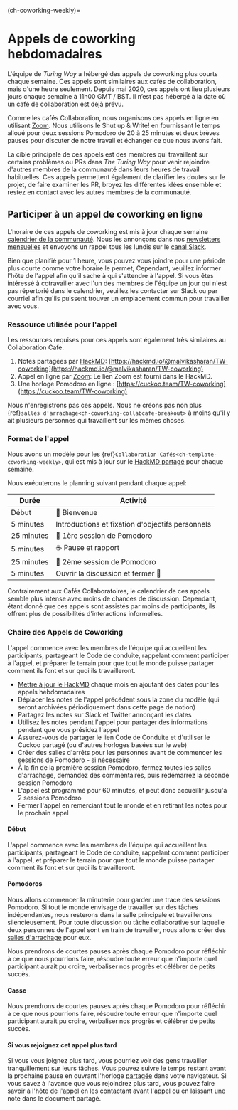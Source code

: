 (ch-coworking-weekly)=
# Appels de coworking hebdomadaires

L'équipe de _Turing Way_ a hébergé des appels de coworking plus courts chaque semaine. Ces appels sont similaires aux cafés de collaboration, mais d'une heure seulement. Depuis mai 2020, ces appels ont lieu plusieurs jours chaque semaine à 11h00 GMT / BST. Il n’est pas hébergé à la date où un café de collaboration est déjà prévu.

Comme les cafés Collaboration, nous organisons ces appels en ligne en utilisant [Zoom](https://www.zoom.us/). Nous utilisons le Shut up & Write! en fournissant le temps alloué pour deux sessions Pomodoro de 20 à 25 minutes et deux brèves pauses pour discuter de notre travail et échanger ce que nous avons fait.

La cible principale de ces appels est des membres qui travaillent sur certains problèmes ou PRs dans _The Turing Way_ pour venir rejoindre d'autres membres de la communauté dans leurs heures de travail habituelles. Ces appels permettent également de clarifier les doutes sur le projet, de faire examiner les PR, broyez les différentes idées ensemble et restez en contact avec les autres membres de la communauté.

## Participer à un appel de coworking en ligne

L'horaire de ces appels de coworking est mis à jour chaque semaine [calendrier de la communauté](https://calendar.google.com/calendar/embed?src=theturingway%40gmail.com&ctz=Europe%2FLondon). Nous les annonçons dans nos [newsletters mensuelles](https://tinyletter.com/TuringWay/archive) et envoyons un rappel tous les lundis sur le [canal Slack](https://tinyurl.com/jointuringwayslack).

Bien que planifié pour 1 heure, vous pouvez vous joindre pour une période plus courte comme votre horaire le permet, Cependant, veuillez informer l'hôte de l'appel afin qu'il sache à qui s'attendre à l'appel. Si vous êtes intéressé à cotravailler avec l'un des membres de l'équipe un jour qui n'est pas répertorié dans le calendrier, veuillez les contacter sur Slack ou par courriel afin qu'ils puissent trouver un emplacement commun pour travailler avec vous.

### Ressource utilisée pour l'appel

Les ressources requises pour ces appels sont également très similaires au Collaboration Cafe.

1. Notes partagées par [HackMD](https://hackmd.io/): [https://hackmd.io/@malvikasharan/TW-coworking](https://hackmd.io/@malvikasharan/TW-coworking)
2. Appel en ligne par [Zoom](https://www.zoom.us/): Le lien Zoom est fourni dans le HackMD.
3. Une horloge Pomodoro en ligne : [https://cuckoo.team/TW-coworking](https://cuckoo.team/TW-coworking)

Nous n'enregistrons pas ces appels. Nous ne créons pas non plus {ref}`salles d'arrachage<ch-coworking-collabcafe-breakout>` à moins qu'il y ait plusieurs personnes qui travaillent sur les mêmes choses.

### Format de l'appel

Nous avons un modèle pour les {ref}`Collaboration Cafés<ch-template-coworking-weekly>`, qui est mis à jour sur le [HackMD partagé](https://hackmd.io/@malvikasharan/TW-coworking) pour chaque semaine.

Nous exécuterons le planning suivant pendant chaque appel:

| Durée      | Activité                                         |
| ---------- | ------------------------------------------------ |
| Début      | 👋 Bienvenue                                      |
| 5 minutes  | Introductions et fixation d'objectifs personnels |
| 25 minutes | 🍅 1ère session de Pomodoro                       |
| 5 minutes  | ☕ Pause et rapport                               |
| 25 minutes | 🍅 2ème session de Pomodoro                       |
| 5 minutes  | Ouvrir la discussion et fermer 👋                 |

Contrairement aux Cafés Collaboratoires, le calendrier de ces appels semble plus intense avec moins de chances de discussion. Cependant, étant donné que ces appels sont assistés par moins de participants, ils offrent plus de possibilités d'interactions informelles.

### Chaire des Appels de Coworking

L'appel commence avec les membres de l'équipe qui accueillent les participants, partageant le Code de conduite, rappelant comment participer à l'appel, et préparer le terrain pour que tout le monde puisse partager comment ils font et sur quoi ils travailleront.

- [Mettre à jour le HackMD](https://hackmd.io/@turingway/coworking-call) chaque mois en ajoutant des dates pour les appels hebdomadaires
- Déplacer les notes de l'appel précédent sous la zone du modèle (qui seront archivées périodiquement dans cette page de notion)
- Partagez les notes sur Slack et Twitter annonçant les dates
- Utilisez les notes pendant l'appel pour partager des informations pendant que vous présidez l'appel
- Assurez-vous de partager le lien Code de Conduite et d'utiliser le Cuckoo partagé (ou d'autres horloges basées sur le web)
- Créer des salles d'arrêts pour les personnes avant de commencer les sessions de Pomodoro - si nécessaire
- À la fin de la première session Pomodoro, fermez toutes les salles d'arrachage, demandez des commentaires, puis redémarrez la seconde session Pomodoro
- L'appel est programmé pour 60 minutes, et peut donc accueillir jusqu'à 2 sessions Pomodoro
- Fermer l'appel en remerciant tout le monde et en retirant les notes pour le prochain appel

#### Début

L'appel commence avec les membres de l'équipe qui accueillent les participants, partageant le Code de conduite, rappelant comment participer à l'appel, et préparer le terrain pour que tout le monde puisse partager comment ils font et sur quoi ils travailleront.

#### Pomodoros

Nous allons commencer la minuterie [](https://cuckoo.team/TW-coworking) pour garder une trace des sessions Pomodoro. Si tout le monde envisage de travailler sur des tâches indépendantes, nous resterons dans la salle principale et travaillerons silencieusement. Pour toute discussion ou tâche collaborative sur laquelle deux personnes de l'appel sont en train de travailler, nous allons créer des [salles d'arrachage](#breakout-rooms) pour eux.

Nous prendrons de courtes pauses après chaque Pomodoro pour réfléchir à ce que nous pourrions faire, résoudre toute erreur que n'importe quel participant aurait pu croire, verbaliser nos progrès et célébrer de petits succès.

#### Casse

Nous prendrons de courtes pauses après chaque Pomodoro pour réfléchir à ce que nous pourrions faire, résoudre toute erreur que n'importe quel participant aurait pu croire, verbaliser nos progrès et célébrer de petits succès.

#### Si vous rejoignez cet appel plus tard

Si vous vous joignez plus tard, vous pourriez voir des gens travailler tranquillement sur leurs tâches. Vous pouvez suivre le temps restant avant la prochaine pause en ouvrant l'horloge [partagée](https://cuckoo.team/TW-coworking) dans votre navigateur. Si vous savez à l'avance que vous rejoindrez plus tard, vous pouvez faire savoir à l'hôte de l'appel en les contactant avant l'appel ou en laissant une note dans le document partagé.
